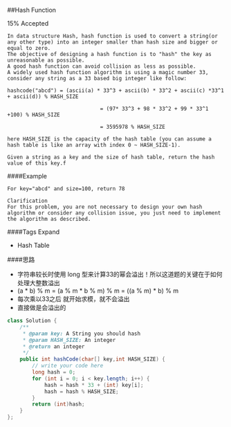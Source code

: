##Hash Function

15% Accepted

	In data structure Hash, hash function is used to convert a string(or any other type) into an integer smaller than hash size and bigger or equal to zero.
    The objective of designing a hash function is to "hash" the key as unreasonable as possible.
    A good hash function can avoid collision as less as possible.
    A widely used hash function algorithm is using a magic number 33, consider any string as a 33 based big integer like follow:

	hashcode("abcd") = (ascii(a) * 33^3 + ascii(b) * 33^2 + ascii(c) *33^1 + ascii(d)) % HASH_SIZE

	                              = (97* 33^3 + 98 * 33^2 + 99 * 33^1 +100) % HASH_SIZE

	                              = 3595978 % HASH_SIZE

	here HASH_SIZE is the capacity of the hash table (you can assume a hash table is like an array with index 0 ~ HASH_SIZE-1).

	Given a string as a key and the size of hash table, return the hash value of this key.f



####Example

	For key="abcd" and size=100, return 78

	Clarification
	For this problem, you are not necessary to design your own hash algorithm or consider any collision issue, you just need to implement the algorithm as described.

####Tags Expand
- Hash Table

####思路
- 字符串较长时使用 long 型来计算33的幂会溢出！所以这道题的关键在于如何处理大整数溢出
- (a * b) % m = (a % m * b % m) % m = ((a % m) * b) % m
- 每次乘以33之后 就开始求模，就不会溢出
- 直接做是会溢出的

```java
class Solution {
    /**
     * @param key: A String you should hash
     * @param HASH_SIZE: An integer
     * @return an integer
     */
    public int hashCode(char[] key,int HASH_SIZE) {
        // write your code here
        long hash = 0;
        for (int i = 0; i < key.length; i++) {
            hash = hash * 33 + (int) key[i];
            hash = hash % HASH_SIZE;
        }
        return (int)hash;
    }
};

```

